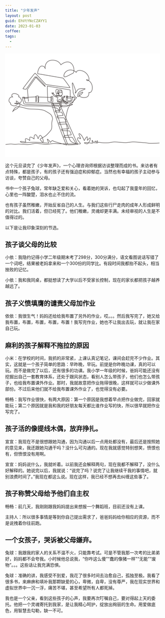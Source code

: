```yaml
---
title: "少年发声"
layout: post
guid: EhVtYNcCZAYY1
date: 2023-01-03
coffee:
tags:
  -
---
```


![](/media/files/2022/2023-01-03-tree-house.webp)

这个元旦读完了《少年发声》，一个心理咨询师根据访谈整理而成的书。来访者有点特殊，都是孩子，有的孩子还有强迫症和抑郁症。当然也有幸福的孩子主动参与访谈，夸赞自己的父母。

书中一个孩子兔球，常年缺乏爱和关心，看着她的哭诉，也勾起了我童年的回忆，心里也一阵酸楚，泪水也止不住的流。

也有孩子虽然稚嫩，开始反省自己的人生。与我们这些行尸走肉的成年人形成鲜明的对比。我们活着，但已经死了。他们稚嫩，灵魂却更丰满。未经审视的人生是不值得过的。

以下是让我印象深刻的节选。

## 孩子谈父母的比较

小依：我隐约记得小学二年级期末考了298分，300分满分，语文看图说话写错了一个词吧，结果被老妈拿来和一个300份的同学比。有段时间我都抬不起头，相当挫败的记忆。

小依：我和我同桌，都挺想读了大学以后不受家长控制，现在的家长都把孩子越养越远了。


## 孩子义愤填膺的谴责父母加作业

依依：我很生气！妈妈还给给我布置了另外的作业，哎。。。然后我写完了，她又给我布置，布置，布置，布置，布置！我写完作业，她也不让我出去玩，就让我在家自己玩。



## 麻利的孩子解释不拖拉的原因

小米：在学校的时间，我抓的非常紧，上课认真记笔记，课间会赶完不少作业。其实，这就是一个孩子简单的思路：早昨晚，早玩。前提是你昨晚功课，真的可以玩。而不是做完了以后，还有很多的功课。我小学一年级的时候，爸妈可能还没有挖掘出自己一套教育体系，还处于跟风状态，看别人怎么带孩子，他们也怎么带孩子，也给我布置课外作业。那时，我就故意把作业拖得很晚，这样就可以少做课外部份。不过后来他们就不给我布置课外作业了，也觉得没有必要。

畅畅：我写作业很快，有两大原因：第一个原因是我想着早点把作业做完，回家就能玩；第二个原因就是我和我的好朋友每天都比谁作业写的快，所以很早就把作业写完了。



## 孩子活的像提线木偶，放弃挣扎。

宣宣：我现在不是很想跟她沟通，因为沟通以后一点用处都没有，最后还是按照她的意见来，我还跟她沟通干吗？没什么可沟通的。现在我就感觉特别想笑，愤恨也有，但愤恨没有用啊。

宣宣：妈妈说什么，我就听着。以前我还会解释两句，现在我都不解释了，没什么好解释的。她说完以后，我就说：“说完了吗？说完了让我继续干我的事情吧，就别浪费时间了。”我现在都这么说。现在这样，我已经不想再去纠缠这些事了。


## 孩子称赞父母给予他们自主权

畅畅：前几天，我刚刚跟我妈妈提出来想报一个舞蹈班，目前还没有上课。

主持人：所以很多事情是等到你自己提出需求了，爸爸妈妈给你相应的资源，而不是说拽着你往前跑。

## 一个女孩子，哭诉被父母嫌弃。

兔球：我跟我的家人的关系不温不火，只能靠考试。可是不管我那一次考的比弟弟好，妈妈都不会夸我。小时候他总说我，“你咋这么傻”“蠢的像猪一样”“无能”“废物”。。。这些话让我充满恐惧。

兔球：准确的讲，我感受不到爱，我花了很多时间去治愈自己，孤独至极。我看了很多书，来麻痹和填补我那颗缺爱的心，卑微，自卑，没有尊严，我在现实世界和虚拟世界中一沉一浮，痛苦不堪，甚至希望所有人都死掉。


我也是一个父亲，看到这些孩子的心声，我要再次叮嘱自己，要对得起上天的委托。他把一个灵魂寄托到我家，是让我精心呵护，绽放出绚丽的生命。用爱做底色，用智慧去勾勒，缺一不可。
